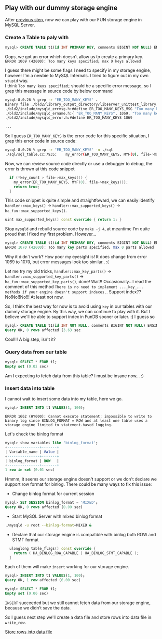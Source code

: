 ## Play with our dummy storage engine
After [previous step](./env.md), now we can play with our FUN storage engine in MySQL Server. 

### Create a Table to paly with

```SQL
mysql> CREATE TABLE t1(id INT PRIMARY KEY, comments BIGINT NOT NULL) ENGINE = FUN;
```

Oops, we got an error which doesn't allow us to create a primary key. <br/>
`ERROR 1069 (42000): Too many keys specified; max 0 keys allowed`

I guess there might be some flags I need to specify in my storage engine, however I'm a newbie to MySQL Internals. I tried to figure out in my own `stupid` way. <br/>
I think `Too many keys specified;` should be a specific error message, so I grep this message in source code by below command

```Bash
mysql-8.0.26 % grep -r "ER_TOO_MANY_KEYS" .
Binary file ./bld2/library_output_directory/libserver_unittest_library.dylib matches
./bld2/include/mysqld_errmsg.h:#define ER_TOO_MANY_KEYS_MSG "Too many keys specified; max %d keys allowed"
./bld2/include/mysqld_ername.h:{ "ER_TOO_MANY_KEYS", 1069, "Too many keys specified; max %d keys allowed","42000", "S1009", 57 },
./bld2/include/mysqld_error.h:#define ER_TOO_MANY_KEYS 1069

...
```

So I guess `ER_TOO_MANY_KEYS` is the error code for this specific situation, I grep this error code in source code:
```Bash
mysql-8.0.26 % grep -r "ER_TOO_MANY_KEYS" -n ./sql
./sql/sql_table.cc:7935:    my_error(ER_TOO_MANY_KEYS, MYF(0), file->max_keys());
```

Now, we can review source code directly or use a debugger to debug, the error is thrown at this code snippet

```c++
  if (*key_count > file->max_keys()) {
    my_error(ER_TOO_MANY_KEYS, MYF(0), file->max_keys());
    return true;
  }
```

This code snippet is quite simple and straightfoward, we can easily identify `handler::max_keys()` -> `handler::max_supported_keys()` -> `ha_fun::max_supported_keys()`.
```c++
uint max_supported_keys() const override { return 1; }
```

Stop `mysqld` and rebuild source code by `make -j 4`, at meantime I'm quite proud that I fixed my first problem. However...

```SQL
mysql> CREATE TABLE t1(id INT PRIMARY KEY, comments BIGINT NOT NULL) ENGINE = FUN;
ERROR 1070 (42000): Too many key parts specified; max 0 parts allowed
```
Why it didn't work? How poor my eyesight is! It does change from error 1069 to 1070, but error messages look too similar.. :(

Let me try my old tricks, `handler::max_key_parts()` -> `handler::max_supported_key_parts()` -> `ha_fun::max_supported_key_parts()`, done! Wait!! Occasionally...I read the comment of this method `There is no need to implement ..._key_... methods if your engine doesn't support indexes.`. Support index?? No!No!!No!!! At least not now. 
    
So, I think the best way for now is to avoid using `key` in our tables with our dummy storage engine. By this way, we can continue to play with it. But I believe we'll be able to support index in FunDB sooner or later. :) I guess so

```SQL
mysql> CREATE TABLE t1(id INT NOT NULL, comments BIGINT NOT NULL) ENGINE = FUN;
Query OK, 0 rows affected (3.63 sec
```

Cool!!! A big step, isn't it?

### Query data from our table

```SQL
mysql> SELECT * FROM t1;
Empty set (0.02 sec)
```

Am I expecting to fetch data from this table? I must be insane now... :)

### Insert data into table

I cannot wait to insert some data into my table, here we go.
```SQL
mysql> INSERT INTO t1 VALUES(1, 100);
```

`ERROR 1662 (HY000): Cannot execute statement: impossible to write to binary log since BINLOG_FORMAT = ROW and at least one table uses a storage engine limited to statement-based logging.`

Let's check the binlog format
```SQL
mysql> show variables like 'binlog_format';
+---------------+-------+
| Variable_name | Value |
+---------------+-------+
| binlog_format | ROW   |
+---------------+-------+
1 row in set (0.01 sec)
```

Hmmm, it seems our storage engine doesn't support or we don't declare we support row format for binlog. There could be many ways to fix this issue:

* Change binlog format for current session
```SQL
mysql> SET SESSION binlog_format = 'MIXED';
Query OK, 0 rows affected (0.00 sec)
```

* Start MySQL Server with mixed binlog format
```Bash
./mysqld -u root --binlog-format=MIXED &
```

* Declare that our storage engine is compatible with binlog both ROW and STMT format
```c++
  ulonglong table_flags() const override {
    return ( HA_BINLOG_ROW_CAPABLE | HA_BINLOG_STMT_CAPABLE );
  }
```

Each of them will make `insert` working for our storage engine. 
```SQL
mysql> INSERT INTO t1 VALUES(1, 100);
Query OK, 1 row affected (0.00 sec)

mysql> SELECT * FROM t1;
Empty set (0.00 sec)
```

`INSERT` succeeded but we still cannot fetch data from our storage engine, because we didn't save the data. 

So I guess next step we'll create a data file and store rows into data file in `write_row`.

[Store rows into data file](./datafile.md)
